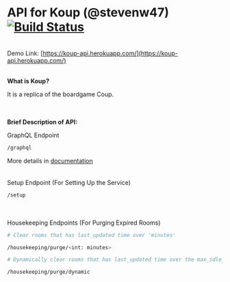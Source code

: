 # API for Koup (@stevenw47) [![Build Status](https://travis-ci.org/lazypanda10117/koup-api.svg?branch=master)](https://travis-ci.org/lazypanda10117/koup-api)

\
Demo Link: [https://koup-api.herokuapp.com/](https://koup-api.herokuapp.com/)

\
__What is Koup?__ 

It is a replica of the boardgame Coup.

\
\
__Brief Description of API:__

GraphQL Endpoint
```bash
/graphql
```
More details in [documentation](./docs/GraphQL_API.md)
\
\
\
Setup Endpoint (For Setting Up the Service)
```bash
/setup
```
\
\
Housekeeping Endpoints (For Purging Expired Rooms)
```bash
# Clear rooms that has last_updated time over 'minutes'

/housekeeping/purge/<int: minutes>
```
```bash
# Dynamically clear rooms that has last_updated time over the max_idle_minutes defined by the room

/housekeeping/purge/dynamic
```
